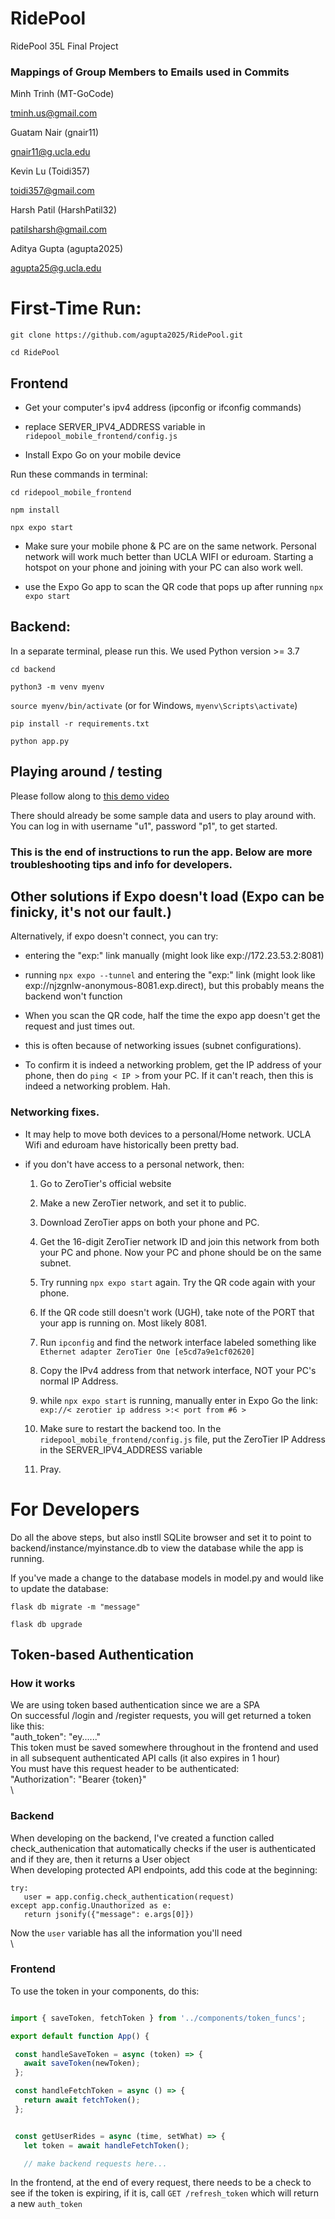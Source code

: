 # RidePool
 RidePool 35L Final Project

 ### Mappings of Group Members to Emails used in Commits

 Minh Trinh (MT-GoCode)

 tminh.us@gmail.com

 Guatam Nair (gnair11)
 
 gnair11@g.ucla.edu
 
 Kevin Lu (Toidi357)
 
 toidi357@gmail.com
 
 Harsh Patil (HarshPatil32)
 
 patilsharsh@gmail.com

 Aditya Gupta (agupta2025)

 agupta25@g.ucla.edu



 # First-Time Run:

 `git clone https://github.com/agupta2025/RidePool.git`

 `cd RidePool`

 ## Frontend
 
 - Get your computer's ipv4 address (ipconfig or ifconfig commands)
 
 - replace SERVER_IPV4_ADDRESS variable in `ridepool_mobile_frontend/config.js`

 - Install Expo Go on your mobile device

 Run these commands in terminal:

 `cd ridepool_mobile_frontend`

 `npm install`
 
 `npx expo start`
 
 - Make sure your mobile phone & PC are on the same network. Personal network will work much better than UCLA WIFI or eduroam. Starting a hotspot on your phone and joining with your PC can also work well.
 
 - use the Expo Go app to scan the QR code that pops up after running `npx expo start`

 ## Backend:

 In a separate terminal, please run this. We used Python version >= 3.7
 
 `cd backend`

 `python3 -m venv myenv`

 `source myenv/bin/activate` (or for Windows, `myenv\Scripts\activate`)

 `pip install -r requirements.txt`
 
 `python app.py`

 ## Playing around / testing

 Please follow along to [this demo video](https://drive.google.com/file/d/11wAhnkslSvtbh3b5Xt075JrLjpx4Moht/view?usp=drive_link)

 There should already be some sample data and users to play around with. You can log in with username "u1", password "p1", to get started.

 ### This is the end of instructions to run the app. Below are more troubleshooting tips and info for developers.

 ## Other solutions if Expo doesn't load (Expo can be finicky, it's not our fault.)

  Alternatively, if expo doesn't connect, you can try:

 - entering the "exp:" link manually (might look like exp://172.23.53.2:8081)

 - running `npx expo --tunnel` and entering the "exp:" link (might look like exp://njzgnlw-anonymous-8081.exp.direct), but this probably means the backend won't function

 - When you scan the QR code, half the time the expo app doesn't get the request and just times out.

 - this is often because of networking issues (subnet configurations).

 - To confirm it is indeed a networking problem, get the IP address of your phone, then do `ping < IP >` from your PC. If it can't reach, then this is indeed a networking problem. Hah.

 ### Networking fixes.
 
 - It may help to move both devices to a personal/Home network. UCLA Wifi and eduroam have historically been pretty bad.

 - if you don't have access to a personal network, then:

   1) Go to ZeroTier's official website 

   2) Make a new ZeroTier network, and set it to public.

   3) Download ZeroTier apps on both your phone and PC.

   4) Get the 16-digit ZeroTier network ID and join this network from both your PC and phone. Now your PC and phone should be on the same subnet.

   5) Try running `npx expo start` again. Try the QR code again with your phone.
   
   6) If the QR code still doesn't work (UGH), take note of the PORT that your app is running on. Most likely 8081.

   7) Run `ipconfig` and find the network interface labeled something like `Ethernet adapter ZeroTier One [e5cd7a9e1cf02620]` 

   8) Copy the IPv4 address from that network interface, NOT your PC's normal IP Address.

   9) while `npx expo start` is running, manually enter in Expo Go the link: `exp://< zerotier ip address >:< port from #6 >`

   10) Make sure to restart the backend too. In the `ridepool_mobile_frontend/config.js` file, put the ZeroTier IP Address in the SERVER_IPV4_ADDRESS variable

   11) Pray.
 
 # For Developers

 Do all the above steps, but also instll SQLite browser and set it to point to backend/instance/myinstance.db to view the database while the app is running. 

 If you've made a change to the database models in model.py and would like to update the database:
 
 `flask db migrate -m "message"`

 `flask db upgrade`

 ## Token-based Authentication

 ### How it works
 We are using token based authentication since we are a SPA \
 On successful /login and /register requests, you will get returned a token like this: \
 "auth_token": "ey......" \
 This token must be saved somewhere throughout in the frontend and used in all subsequent authenticated API calls (it also expires in 1 hour) \
 You must have this request header to be authenticated: \
 "Authorization": "Bearer {token}" \
 \

 ### Backend
 When developing on the backend, I've created a function called check_authenication that automatically checks if the user is authenticated and if they are, then it returns a User object \
 When developing protected API endpoints, add this code at the beginning:
 ```
 try:
    user = app.config.check_authentication(request)
 except app.config.Unauthorized as e:
    return jsonify({"message": e.args[0]})
 ```
 Now the `user` variable has all the information you'll need \
 \

 ### Frontend
 
 To use the token in your components, do this:

 ```javascript
 
 import { saveToken, fetchToken } from '../components/token_funcs';

 export default function App() {

  const handleSaveToken = async (token) => {
    await saveToken(newToken);
  };

  const handleFetchToken = async () => {
    return await fetchToken();
  };


  const getUserRides = async (time, setWhat) => {
    let token = await handleFetchToken();

    // make backend requests here...

   ```

 In the frontend, at the end of every request, there needs to be a check to see if the token is expiring, if it is, call `GET /refresh_token` which will return a new `auth_token`